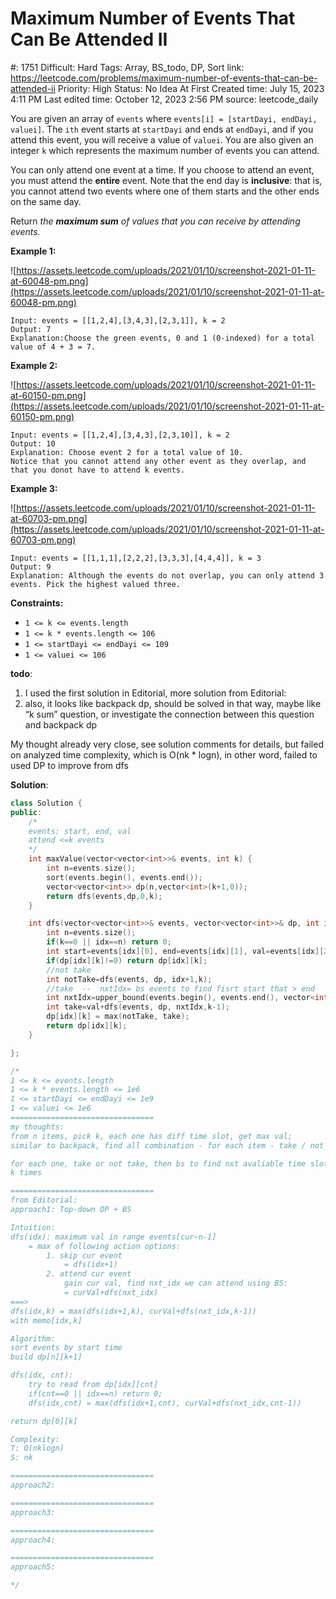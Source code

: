 # Maximum Number of Events That Can Be Attended II

#: 1751
Difficult: Hard
Tags: Array, BS_todo, DP, Sort
link: https://leetcode.com/problems/maximum-number-of-events-that-can-be-attended-ii
Priority: High
Status: No Idea At First
Created time: July 15, 2023 4:11 PM
Last edited time: October 12, 2023 2:56 PM
source: leetcode_daily

You are given an array of `events` where `events[i] = [startDayi, endDayi, valuei]`. The `ith` event starts at `startDayi` and ends at `endDayi`, and if you attend this event, you will receive a value of `valuei`. You are also given an integer `k` which represents the maximum number of events you can attend.

You can only attend one event at a time. If you choose to attend an event, you must attend the **entire** event. Note that the end day is **inclusive**: that is, you cannot attend two events where one of them starts and the other ends on the same day.

Return *the **maximum sum** of values that you can receive by attending events.*

**Example 1:**

![https://assets.leetcode.com/uploads/2021/01/10/screenshot-2021-01-11-at-60048-pm.png](https://assets.leetcode.com/uploads/2021/01/10/screenshot-2021-01-11-at-60048-pm.png)

```
Input: events = [[1,2,4],[3,4,3],[2,3,1]], k = 2
Output: 7
Explanation:Choose the green events, 0 and 1 (0-indexed) for a total value of 4 + 3 = 7.
```

**Example 2:**

![https://assets.leetcode.com/uploads/2021/01/10/screenshot-2021-01-11-at-60150-pm.png](https://assets.leetcode.com/uploads/2021/01/10/screenshot-2021-01-11-at-60150-pm.png)

```
Input: events = [[1,2,4],[3,4,3],[2,3,10]], k = 2
Output: 10
Explanation: Choose event 2 for a total value of 10.
Notice that you cannot attend any other event as they overlap, and that you donot have to attend k events.
```

**Example 3:**

![https://assets.leetcode.com/uploads/2021/01/10/screenshot-2021-01-11-at-60703-pm.png](https://assets.leetcode.com/uploads/2021/01/10/screenshot-2021-01-11-at-60703-pm.png)

```
Input: events = [[1,1,1],[2,2,2],[3,3,3],[4,4,4]], k = 3
Output: 9
Explanation: Although the events do not overlap, you can only attend 3 events. Pick the highest valued three.
```

**Constraints:**

- `1 <= k <= events.length`
- `1 <= k * events.length <= 106`
- `1 <= startDayi <= endDayi <= 109`
- `1 <= valuei <= 106`

**todo**: 

1. I used the first solution in Editorial, more solution from Editorial:
2. also, it looks like backpack dp, should be solved in that way, maybe like “k sum” question, or investigate the connection between this question and backpack dp

My thought already very close, see solution comments for details, but failed on analyzed time complexity, which is O(nk * logn), in other word, failed to used DP to improve from dfs

**Solution**:

```cpp
class Solution {
public:
    /*
    events: start, end, val
    attend <=k events
    */
    int maxValue(vector<vector<int>>& events, int k) {
        int n=events.size();
        sort(events.begin(), events.end());
        vector<vector<int>> dp(n,vector<int>(k+1,0));
        return dfs(events,dp,0,k);
    }

    int dfs(vector<vector<int>>& events, vector<vector<int>>& dp, int idx, int k){
        int n=events.size();
        if(k==0 || idx==n) return 0;
        int start=events[idx][0], end=events[idx][1], val=events[idx][2];
        if(dp[idx][k]!=0) return dp[idx][k];
        //not take
        int notTake=dfs(events, dp, idx+1,k);
        //take  --  nxtIdx= bs events to find fisrt start that > end
        int nxtIdx=upper_bound(events.begin(), events.end(), vector<int>{end,INT_MAX,INT_MAX}) - events.begin();
        int take=val+dfs(events, dp, nxtIdx,k-1);
        dp[idx][k] = max(notTake, take);
        return dp[idx][k];
    }

};

/*
1 <= k <= events.length
1 <= k * events.length <= 1e6
1 <= startDayi <= endDayi <= 1e9
1 <= valuei <= 1e6
================================
my thoughts:
from n items, pick k, each one has diff time slot, get max val;
similar to backpack, find all combination - for each item - take / not_take, use curSize to cut branches and memorization dp

for each one, take or not take, then bs to find nxt avaliable time slot
k times

================================
from Editorial:
approach1: Top-down DP + BS

Intuition:
dfs(idx): maximum val in range events[cur~n-1]
    = max of following action options:
        1. skip cur event
            = dfs(idx+1)
        2. attend cur event
            gain cur val, find nxt_idx we can attend using BS:
            = curVal+dfs(nxt_idx)
===>
dfs(idx,k) = max(dfs(idx+1,k), curVal+dfs(nxt_idx,k-1))
with memo[idx,k]

Algorithm:
sort events by start time
build dp[n][k+1]

dfs(idx, cnt):
    try to read from dp[idx][cnt]
    if(cnt==0 || idx==n) return 0;
    dfs(idx,cnt) = max(dfs(idx+1,cnt), curVal+dfs(nxt_idx,cnt-1))

return dp[0][k]

Complexity:
T: O(nklogn)
S: nk

================================
approach2:

================================
approach3:

================================
approach4:

================================
approach5:

*/
```